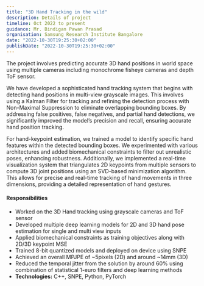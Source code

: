 ```yaml
---
title: "3D Hand Tracking in the wild"
description: Details of project
timeline: Oct 2022 to present
guidance: Mr. Bindigan Pawan Prasad
organisation: Samsung Research Institute Bangalore
date: "2022-10-30T19:25:30+02:00"
publishDate: "2022-10-30T19:25:30+02:00"
---
```


The project involves predicting accurate 3D hand positions in world space using multiple cameras including monochrome fisheye cameras and depth ToF sensor.
<!--more-->

We have developed a sophisticated hand tracking system that begins with detecting hand positions in multi-view grayscale images. This involves using a Kalman Filter for tracking and refining the detection process with Non-Maximal Suppression to eliminate overlapping bounding boxes. By addressing false positives, false negatives, and partial hand detections, we significantly improved the model’s precision and recall, ensuring accurate hand position tracking.

For hand-keypoint estimation, we trained a model to identify specific hand features within the detected bounding boxes. We experimented with various architectures and added biomechanical constraints to filter out unrealistic poses, enhancing robustness. Additionally, we implemented a real-time visualization system that triangulates 2D keypoints from multiple sensors to compute 3D joint positions using an SVD-based minimization algorithm. This allows for precise and real-time tracking of hand movements in three dimensions, providing a detailed representation of hand gestures.

#### **Responsibilities**

- Worked on the 3D Hand tracking using grayscale cameras and ToF sensor
- Developed multiple deep learning models for 2D and 3D hand pose estimation for single and multi view inputs
- Applied biomechanical constraints as training objectives along with 2D/3D keypoint MSE
- Trained 8-bit quantized models and deployed on device using SNPE
- Achieved an overall MPJPE of ~5pixels (2D) and around ~14mm (3D)
- Reduced the temporal jitter from the solution by around 60\% using combination of statistical 1-euro filters and deep learning methods
- **Technologies:** C++, SNPE, Python, PyTorch
